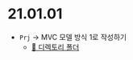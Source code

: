 # 21.01.01
- `Prj` -> MVC 모델 방식 1로 작성하기
  - [📁 디렉토리 폴더](../01.TIL/06.WAS/ServletJSP/Prj/WebContent/admin/board/notice/detail.jsp)